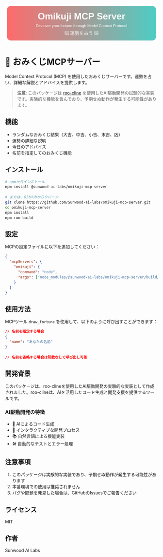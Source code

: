 <div align="center">
  <img src="https://raw.githubusercontent.com/Sunwood-ai-labs/omikuji-mcp-server/refs/heads/master/assets/header.svg" alt="Omikuji MCP Server" width="800" />
</div>

# 🎋 おみくじMCPサーバー

Model Context Protocol (MCP) を使用したおみくじサーバーです。運勢を占い、詳細な解説とアドバイスを提供します。

> **注意**: このパッケージは [roo-cline](https://github.com/roovet/roo-cline) を使用したAI駆動開発の試験的な実装です。実験的な機能を含んでおり、予期せぬ動作が発生する可能性があります。

## 機能

- ランダムなおみくじ結果（大吉、中吉、小吉、末吉、凶）
- 運勢の詳細な説明
- 今日のアドバイス
- 名前を指定してのおみくじ機能

## インストール

```bash
# npmからインストール
npm install @sunwood-ai-labs/omikuji-mcp-server

# または、GitHubからクローン
git clone https://github.com/Sunwood-ai-labs/omikuji-mcp-server.git
cd omikuji-mcp-server
npm install
npm run build
```

## 設定

MCPの設定ファイルに以下を追加してください：

```json
{
  "mcpServers": {
    "omikuji": {
      "command": "node",
      "args": ["node_modules/@sunwood-ai-labs/omikuji-mcp-server/build/index.js"]
    }
  }
}
```

## 使用方法

MCPツール `draw_fortune` を使用して、以下のように呼び出すことができます：

```json
// 名前を指定する場合
{
  "name": "あなたの名前"
}

// 名前を省略する場合は引数なしで呼び出し可能
```

## 開発背景

このパッケージは、roo-clineを使用したAI駆動開発の実験的な実装として作成されました。roo-clineは、AIを活用したコード生成と開発支援を提供するツールです。

### AI駆動開発の特徴

- 🤖 AIによるコード生成
- 🔄 インタラクティブな開発プロセス
- 📚 自然言語による機能実装
- 🛠 自動的なテストとエラー処理

## 注意事項

1. このパッケージは実験的な実装であり、予期せぬ動作が発生する可能性があります
2. 本番環境での使用は推奨されません
3. バグや問題を発見した場合は、GitHubのIssuesでご報告ください

## ライセンス

MIT

## 作者

Sunwood AI Labs

